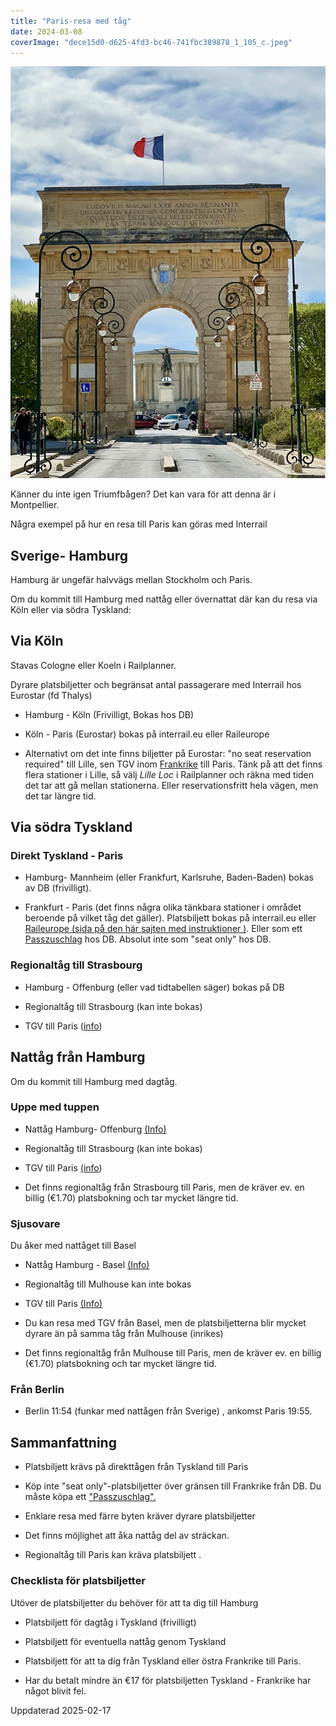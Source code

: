 ```yaml
---
title: "Paris-resa med tåg"
date: 2024-03-08
coverImage: "dece15d0-d625-4fd3-bc46-741fbc389878_1_105_c.jpeg"
---
```


![](images/paris-resa_1.jpeg?w=775)

<figcaption>

Känner du inte igen Triumfbågen? Det kan vara för att denna är i Montpellier.

</figcaption>

Några exempel på hur en resa till Paris kan göras med Interrail

## Sverige- Hamburg

Hamburg är ungefär halvvägs mellan Stockholm och Paris.

Om du kommit till Hamburg med nattåg eller övernattat där kan du resa via Köln eller via södra Tyskland:

## Via Köln

Stavas Cologne eller Koeln i Railplanner.

Dyrare platsbiljetter och begränsat antal passagerare med Interrail hos Eurostar (fd Thalys)

- Hamburg - Köln (Frivilligt, Bokas hos DB)

- Köln - Paris (Eurostar) bokas på interrail.eu eller Raileurope

- Alternativt om det inte finns biljetter på Eurostar: "no seat reservation required" till Lille, sen TGV inom [Frankrike](https://www.trainfo.eu/frankrike/) till Paris. Tänk på att det finns flera stationer i Lille, så välj _Lille Loc_ i Railplanner och räkna med tiden det tar att gå mellan stationerna. Eller reservationsfritt hela vägen, men det tar längre tid.

## Via södra Tyskland

### Direkt Tyskland - Paris

- Hamburg- Mannheim (eller Frankfurt, Karlsruhe, Baden-Baden) bokas av DB (frivilligt).

- Frankfurt - Paris (det finns några olika tänkbara stationer i området beroende på vilket tåg det gäller). Platsbiljett bokas på interrail.eu eller [Raileurope (sida på den här sajten med instruktioner )](https://www.trainfo.eu/raileurope/). Eller som ett [Passzuschlag](https://www.trainfo.eu/passzuschlag/) hos DB. Absolut inte som "seat only" hos DB.

### Regionaltåg till Strasbourg

- Hamburg - Offenburg (eller vad tidtabellen säger) bokas på DB

- Regionaltåg till Strasbourg (kan inte bokas)

- TGV till Paris ([info](https://www.trainfo.eu/frankrike/))

## Nattåg från Hamburg

Om du kommit till Hamburg med dagtåg.

### Uppe med tuppen

- Nattåg Hamburg- Offenburg [(Info)](https://www.trainfo.eu/nightjet/)

- Regionaltåg till Strasbourg (kan inte bokas)

- TGV till Paris [(](https://www.trainfo.eu/frankrike/)[info](https://www.trainfo.eu/frankrike/))

- Det finns regionaltåg från Strasbourg till Paris, men de kräver ev. en billig (€1.70) platsbokning och tar mycket längre tid.

### Sjusovare

Du åker med nattåget till Basel

- Nattåg Hamburg - Basel [(Info)](https://www.trainfo.eu/nightjet/)

- Regionaltåg till Mulhouse kan inte bokas

- TGV till Paris [(Info)](https://www.trainfo.eu/frankrike/)

- Du kan resa med TGV från Basel, men de platsbiljetterna blir mycket dyrare än på samma tåg från Mulhouse (inrikes)

- Det finns regionaltåg från Mulhouse till Paris, men de kräver ev. en billig (€1.70) platsbokning och tar mycket längre tid.

### Från Berlin

- Berlin 11:54 (funkar med nattågen från Sverige) , ankomst Paris 19:55.

## Sammanfattning

- Platsbiljett krävs på direkttågen från Tyskland till Paris

- Köp inte "seat only"-platsbiljetter över gränsen till Frankrike från DB. Du måste köpa ett ["Passzuschlag".](https://www.trainfo.eu/passzuschlag/)

- Enklare resa med färre byten kräver dyrare platsbiljetter

- Det finns möjlighet att åka nattåg del av sträckan.

- Regionaltåg till Paris kan kräva platsbiljett .

### Checklista för platsbiljetter

Utöver de platsbiljetter du behöver för att ta dig till Hamburg

- Platsbiljett för dagtåg i Tyskland (frivilligt)

- Platsbiljett för eventuella nattåg genom Tyskland

- Platsbiljett för att ta dig från Tyskland eller östra Frankrike till Paris.

- Har du betalt mindre än €17 för platsbiljetten Tyskland - Frankrike har något blivit fel.

Uppdaterad 2025-02-17
